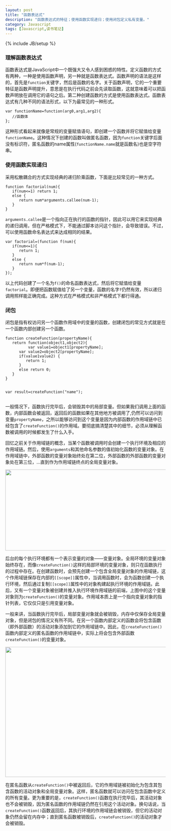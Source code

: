 ```yaml
---
layout: post
title: "函数表达式"
description: "函数表达式的特征；使用函数实现递归；使用闭包定义私有变量。"
category: Javascript
tags: [Javascript,读书笔记]
---
```

{% include JB/setup %}

<div class="p-section">
	<h3>理解函数表达式</h3>
	<p>函数表达式是JavaScript中一个既强大又令人感到困惑的特性。定义函数的方式有两种，一种是使用函数声明，另一种就是函数表达式。函数声明的语法是这样的，首先是<code>function</code>关键字，然后是函数的名字。关于函数声明，它的一个重要特征是函数声明提升，意思是在执行代码之前会先读取函数，这就意味着可以把函数声明放在调用它的语句之后。第二种创建函数的方式是使用函数表达式。函数表达式有几种不同的语法形式，以下为最常见的一种形式。</p>
<pre><code class="javascript">var functionName=function(arg0,arg1,arg2){
   //函数体
};
</code></pre>	
	<p>这种形式看起来就像是常规的变量赋值语句，即创建一个函数并将它赋值给变量<code>functionName</code>。这种情况下创建的函数叫做匿名函数，因为<code>function</code>关键字后面没有标识符，匿名函数的name属性(<code>functionName.name</code>就是函数名)也是空字符串。
	</p>
</div>

<div class="p-section">
	<h3>使用函数实现递归</h3>
	<p>采用松散耦合的方式实现经典的递归阶乘函数，下面是比较常见的一种方式。</p>
<pre><code class="javascript">function factorial(num){
   if(num<=1) return 1;
   else {
      return num*arguments.callee(num-1);
   }
}
</code></pre>
	<p><code>arguments.callee</code>是一个指向正在执行的函数的指针，因此可以用它来实现经典的递归调用，但在严格模式下，不能通过脚本访问这个指针，会导致错误。不过，可以使用函数命名表达式来达成相同的结果。</p>
<pre><code class="javascript">var factorial=(function f(num){
   if(num<=1){
      return 1;
   }
   else {
      return num*f(num-1);
   }
});
</code></pre>	
	<p>以上代码创建了一个名为<code>f()</code>的命名函数表达式，然后将它赋值给变量<code>factorial</code>。即便把函数赋值给了另一个变量，函数的名字<code>f</code>仍然有效，所以递归调用照样能正确完成。这种方式在严格模式和非严格模式下都行得通。
	</p>
</div>

<div class="p-section">
	<h3>闭包</h3>
	<p>闭包是指有权访问另一个函数作用域中的变量的函数，创建闭包的常见方式就是在一个函数内部创建另一个函数。</p>
<pre><code class="javascript">function createFunction(propertyName){
   return function(object1,object2){
          var value1=object1[propertyName];
	  var value2=object2[propertyName];
	  if(value1<value2){
	     return -1;
	  }
	  else if(value1>value2) {
	     return 1;
	  }
	  else return 0;
   }
}

var result=createFunction("name");
</code></pre>
	<p>一般情况下，函数执行完毕后，会销毁其中的局部变量。但如果我们调用上面的函数，内部函数会被返回，返回后的函数如果在其他地方被调用了,仍然可以访问到变量<code>propertyName</code>，之所以能够访问到这个变量是因为内部函数的作用域链中已经包含了<code>createFunction()</code>的作用域。要彻底搞清楚其中的细节，必须从理解函数被调用的时候都发生了什么入手。</p>
	<p>回忆之前关于作用域链的概念，当某个函数被调用时会创建一个执行环境及相应的作用域链。然后，使用<code>arguments</code>和其他命名参数的值初始化函数的变量对象。在作用域链中，外部函数的变量对象始终处在第二位，外部函数的外部函数的变量对象处在第三位，...直到作为作用域链终点的全局变量对象。</p>
	<div class="image"><img src="http://ffandii.github.io/Personal-blog/images/post/javascript/scope1.png" width="626" height="254"/></div>
	<p>后台的每个执行环境都有一个表示变量的对象——变量对象。全局环境的变量对象始终存在，而像<code>createFunction()</code>这样的局部环境的变量对象，则只在函数执行的过程中存在。在创建函数时，会预先创建一个包含全局变量对象的作用域链，这个作用域链保存在内部的<code>[[scope]]</code>属性中，当调用函数时，会为函数创建一个执行环境，然后通过复制<code>[[scope]]</code>属性中的对象构建起执行环境的作用域链。此后，又有一个变量对象被创建并推入执行环境作用域链的前端，上图中的这个变量对象则为<code>createFunction()</code>的变量对象。作用域本质上是一个指向变量对象的指针列表，它仅仅只是引用变量对象。</p>
	<p>一般来讲，当函数执行完毕后，局部变量对象就会被销毁，内存中仅保存全局变量对象，但是闭包的情况又有所不同。在另一个函数内部定义的函数会将包含函数（即外部函数）的活动对象添加到它的作用域链中。因此，在<code>createFunction()</code>函数内部定义的匿名函数的作用域链中，实际上将会包含外部函数<code>createFunction()</code>的变量对象。</p>
	<div class="image"><img src="http://ffandii.github.io/Personal-blog/images/post/javascript/scope2.png" width="601" height="408"/></div>
	<p>在匿名函数从<code>createFunction()</code>中被返回后，它的作用域链被初始化为包含其包含函数的活动对象和全局变量对象。这样，匿名函数就可以访问在包含函数中定义的所有变量。更为重要的是，<code>createFunction()</code>函数在执行完毕后，其活动对象也不会被销毁，因为匿名函数的作用域链仍然在引用这个活动对象。换句话说，当<code>createFunction()</code>函数返回后，其执行环境的作用域链会被销毁，但它的活动对象仍然会留在内存中；直到匿名函数被销毁后，<code>createFunction()</code>的活动对象才会被销毁。</p>
</div>